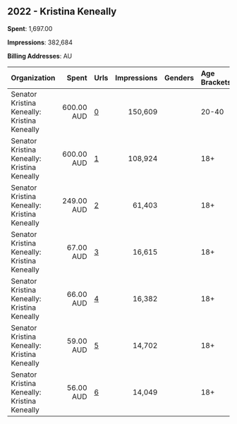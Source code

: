 ## 2022 - Kristina Keneally 
**Spent**: 1,697.00

**Impressions**: 382,684

**Billing Addresses**: AU

|Organization|Spent|Urls|Impressions|Genders|Age Brackets|Country Codes|
|:---|---:|:---|---:|:---|:---|:---|
|Senator Kristina Keneally: Kristina Keneally|600.00 AUD|[0](https://www.snap.com/political-ads/asset/4e401e7320c234bf17bac2f3d92bf76c2b7cd7fd14adbc104ac7cdfbc62b1904?mediaType=png)|150,609||20-40|australia|
|Senator Kristina Keneally: Kristina Keneally|600.00 AUD|[1](https://www.snap.com/political-ads/asset/b20f2724b44c5fde17add045d5ce3d206eeafe38291289fd5b7cc1e30ce1f98d?mediaType=png)|108,924||18+|australia|
|Senator Kristina Keneally: Kristina Keneally|249.00 AUD|[2](https://www.snap.com/political-ads/asset/67c8dff20c7e1438533df668256e6ec1fcb0635393657f8776461403bde62e7a?mediaType=png)|61,403||18+|australia|
|Senator Kristina Keneally: Kristina Keneally|67.00 AUD|[3](https://www.snap.com/political-ads/asset/91dfc639ba0ebc6597b56f48ba129ac2aea54e28751bab91b6c3a16b114c2bc9?mediaType=png)|16,615||18+|australia|
|Senator Kristina Keneally: Kristina Keneally|66.00 AUD|[4](https://www.snap.com/political-ads/asset/bb2ef5c791d732defec3821f13f5ecaa51d59bc9bef048c694289dcd62d16939?mediaType=png)|16,382||18+|australia|
|Senator Kristina Keneally: Kristina Keneally|59.00 AUD|[5](https://www.snap.com/political-ads/asset/bb2ef5c791d732defec3821f13f5ecaa51d59bc9bef048c694289dcd62d16939?mediaType=png)|14,702||18+|australia|
|Senator Kristina Keneally: Kristina Keneally|56.00 AUD|[6](https://www.snap.com/political-ads/asset/91dfc639ba0ebc6597b56f48ba129ac2aea54e28751bab91b6c3a16b114c2bc9?mediaType=png)|14,049||18+|australia|
